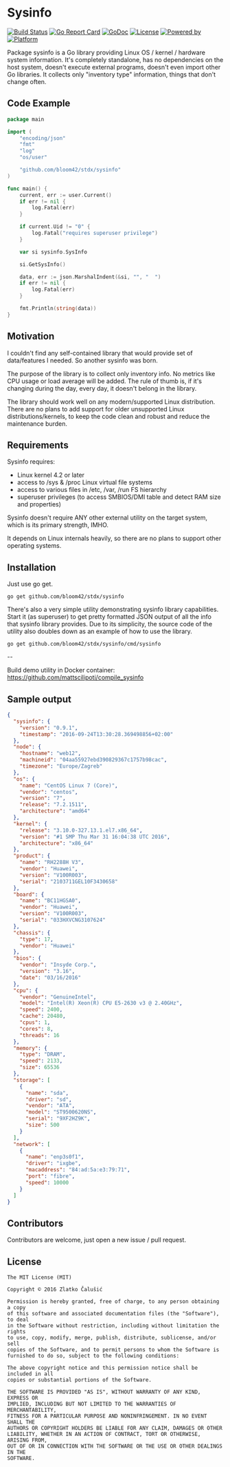 # Sysinfo

[![Build Status](https://img.shields.io/github/workflow/status/zcalusic/sysinfo/Test)](https://github.com/bloom42/stdx/sysinfo/actions/workflows/test.yaml)
[![Go Report Card](https://goreportcard.com/badge/github.com/bloom42/stdx/sysinfo)](https://goreportcard.com/report/github.com/bloom42/stdx/sysinfo)
[![GoDoc](https://godoc.org/github.com/bloom42/stdx/sysinfo?status.svg)](https://godoc.org/github.com/bloom42/stdx/sysinfo)
[![License](https://img.shields.io/badge/license-MIT-a31f34.svg?maxAge=2592000)](https://github.com/bloom42/stdx/sysinfo/blob/master/LICENSE)
[![Powered by](https://img.shields.io/badge/powered_by-Go-5272b4.svg?maxAge=2592000)](https://go.dev/)
[![Platform](https://img.shields.io/badge/platform-Linux-009bde.svg?maxAge=2592000)](https://www.linuxfoundation.org/)

Package sysinfo is a Go library providing Linux OS / kernel / hardware system information. It's completely standalone,
has no dependencies on the host system, doesn't execute external programs, doesn't even import other Go libraries. It
collects only "inventory type" information, things that don't change often.

## Code Example

```go
package main

import (
	"encoding/json"
	"fmt"
	"log"
	"os/user"

	"github.com/bloom42/stdx/sysinfo"
)

func main() {
	current, err := user.Current()
	if err != nil {
		log.Fatal(err)
	}

	if current.Uid != "0" {
		log.Fatal("requires superuser privilege")
	}

	var si sysinfo.SysInfo

	si.GetSysInfo()

	data, err := json.MarshalIndent(&si, "", "  ")
	if err != nil {
		log.Fatal(err)
	}

	fmt.Println(string(data))
}
```

## Motivation

I couldn't find any self-contained library that would provide set of data/features I needed. So another sysinfo was
born.

The purpose of the library is to collect only inventory info. No metrics like CPU usage or load average will be added.
The rule of thumb is, if it's changing during the day, every day, it doesn't belong in the library.

The library should work well on any modern/supported Linux distribution. There are no plans to add support for older
unsupported Linux distributions/kernels, to keep the code clean and robust and reduce the maintenance burden.

## Requirements

Sysinfo requires:

- Linux kernel 4.2 or later
- access to /sys & /proc Linux virtual file systems
- access to various files in /etc, /var, /run FS hierarchy
- superuser privileges (to access SMBIOS/DMI table and detect RAM size and properties)

Sysinfo doesn't require ANY other external utility on the target system, which is its primary strength, IMHO.

It depends on Linux internals heavily, so there are no plans to support other operating systems.

## Installation

Just use go get.

```
go get github.com/bloom42/stdx/sysinfo
```

There's also a very simple utility demonstrating sysinfo library capabilities. Start it (as superuser) to get pretty
formatted JSON output of all the info that sysinfo library provides. Due to its simplicity, the source code of the
utility also doubles down as an example of how to use the library.

```
go get github.com/bloom42/stdx/sysinfo/cmd/sysinfo
```

--

Build demo utility in Docker container:  https://github.com/mattscilipoti/compile_sysinfo

## Sample output

```json
{
  "sysinfo": {
    "version": "0.9.1",
    "timestamp": "2016-09-24T13:30:28.369498856+02:00"
  },
  "node": {
    "hostname": "web12",
    "machineid": "04aa55927ebd390829367c1757b98cac",
    "timezone": "Europe/Zagreb"
  },
  "os": {
    "name": "CentOS Linux 7 (Core)",
    "vendor": "centos",
    "version": "7",
    "release": "7.2.1511",
    "architecture": "amd64"
  },
  "kernel": {
    "release": "3.10.0-327.13.1.el7.x86_64",
    "version": "#1 SMP Thu Mar 31 16:04:38 UTC 2016",
    "architecture": "x86_64"
  },
  "product": {
    "name": "RH2288H V3",
    "vendor": "Huawei",
    "version": "V100R003",
    "serial": "2103711GEL10F3430658"
  },
  "board": {
    "name": "BC11HGSA0",
    "vendor": "Huawei",
    "version": "V100R003",
    "serial": "033HXVCNG3107624"
  },
  "chassis": {
    "type": 17,
    "vendor": "Huawei"
  },
  "bios": {
    "vendor": "Insyde Corp.",
    "version": "3.16",
    "date": "03/16/2016"
  },
  "cpu": {
    "vendor": "GenuineIntel",
    "model": "Intel(R) Xeon(R) CPU E5-2630 v3 @ 2.40GHz",
    "speed": 2400,
    "cache": 20480,
    "cpus": 1,
    "cores": 8,
    "threads": 16
  },
  "memory": {
    "type": "DRAM",
    "speed": 2133,
    "size": 65536
  },
  "storage": [
    {
      "name": "sda",
      "driver": "sd",
      "vendor": "ATA",
      "model": "ST9500620NS",
      "serial": "9XF2HZ9K",
      "size": 500
    }
  ],
  "network": [
    {
      "name": "enp3s0f1",
      "driver": "ixgbe",
      "macaddress": "84:ad:5a:e3:79:71",
      "port": "fibre",
      "speed": 10000
    }
  ]
}
```

## Contributors

Contributors are welcome, just open a new issue / pull request.

## License

```
The MIT License (MIT)

Copyright © 2016 Zlatko Čalušić

Permission is hereby granted, free of charge, to any person obtaining a copy
of this software and associated documentation files (the "Software"), to deal
in the Software without restriction, including without limitation the rights
to use, copy, modify, merge, publish, distribute, sublicense, and/or sell
copies of the Software, and to permit persons to whom the Software is
furnished to do so, subject to the following conditions:

The above copyright notice and this permission notice shall be included in all
copies or substantial portions of the Software.

THE SOFTWARE IS PROVIDED "AS IS", WITHOUT WARRANTY OF ANY KIND, EXPRESS OR
IMPLIED, INCLUDING BUT NOT LIMITED TO THE WARRANTIES OF MERCHANTABILITY,
FITNESS FOR A PARTICULAR PURPOSE AND NONINFRINGEMENT. IN NO EVENT SHALL THE
AUTHORS OR COPYRIGHT HOLDERS BE LIABLE FOR ANY CLAIM, DAMAGES OR OTHER
LIABILITY, WHETHER IN AN ACTION OF CONTRACT, TORT OR OTHERWISE, ARISING FROM,
OUT OF OR IN CONNECTION WITH THE SOFTWARE OR THE USE OR OTHER DEALINGS IN THE
SOFTWARE.
```

